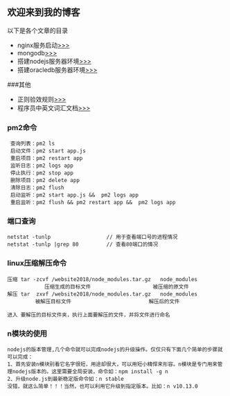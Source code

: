 ## 欢迎来到我的博客

以下是各个文章的目录

- nginx服务启动[>>>](nginx/nginx.md)
- mongodb[>>>](mongodb/mongodb.md)
- 搭建nodejs服务器环境[>>>](nodejs/nodejs.md)
- 搭建oracledb服务器环境[>>>](oracledb/oracledb.md)


###其他
- 正则验效规则[>>>](regular/regular.md)
- 程序员中英文词汇文档[>>>](Dictionary/programmer_Chinese_and_English.md)




### pm2命令
     查询列表：pm2 ls                           
     启动文件：pm2 start app.js             
     重启项目：pm2 restart app              
     监听日志：pm2 logs app                 
     停止执行：pm2 stop app                 
     删除项目：pm2 delete app               
     清除日志：pm2 flush                        
     启动监听：pm2 start app.js &&  pm2 logs app
     重启监听：pm2 flush && pm2 restart app &&  pm2 logs app


### 端口查询
    netstat -tunlp                  // 用于查看端口号的进程情况
    netstat -tunlp |grep 80         // 查看80端口的情况

### linux压缩解压命令

    压缩 tar -zcvf /website2018/node_modules.tar.gz   node_modules
                压缩生成的目标文件                    被压缩的原文件
    解压 tar  zxvf /website2018/node_modules.tar.gz   node_modules
             被解压目标文件                         解压后的文件

    进入 要解压的目标文件夹，执行上面要解压的文件，并将文件进行命名

### n模块的使用
    nodejs的版本管理,几个命令就可以完成nodejs的升级操作。仅仅只有下面几个简单的步骤就可以完成：
    1、首先安装n模块别看它名字很短，用途却很大，可以用短小精悍来形容。n模块是专门用来管理nodejs版本的。这里需要全局安装，命令如：npm install -g n
    2、升级node.js到最新稳定版命令如：n stable
    没错，就这么简单！！！当然，也可以利用它升级到指定版本。比如：n v10.13.0




















